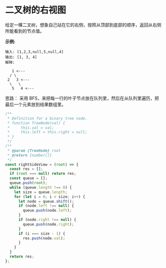 # 二叉树的右视图

给定一棵二叉树，想象自己站在它的右侧，按照从顶部到底部的顺序，返回从右侧所能看到的节点值。

**示例:**

```
输入: [1,2,3,null,5,null,4]
输出: [1, 3, 4]
解释:

   1 <---
  / \
 2   3 <---
  \   \
   5   4 <---
```

思路：
采用 BFS，来把每一行的叶子节点放在队列里，然后在从队列里遍历，把最后一个元素放到结果数组里。

```js
/**
 * Definition for a binary tree node.
 * function TreeNode(val) {
 *     this.val = val;
 *     this.left = this.right = null;
 * }
 */
/**
 * @param {TreeNode} root
 * @return {number[]}
 */
const rightSideView = (root) => {
  const res = [];
  if (root === null) return res;
  const queue = [];
  queue.push(root);
  while (queue.length !== 0) {
    let size = queue.length;
    for (let i = 0; i < size; i++) {
      let node = queue.shift();
      if (node.left !== null) {
        queue.push(node.left);
      }
      if (node.right !== null) {
        queue.push(node.right);
      }
      if (i === size - 1) {
        res.push(node.val);
      }
    }
  }
  return res;
};
```
